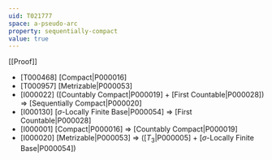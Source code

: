 ```yaml
---
uid: T021777
space: a-pseudo-arc
property: sequentially-compact
value: true
---
```

[[Proof]]

* [T000468] [Compact|P000016]
* [T000957] [Metrizable|P000053]
* [I000022] ([Countably Compact|P000019] + [First Countable|P000028]) => [Sequentially Compact|P000020]
* [I000130] [$\sigma$-Locally Finite Base|P000054] => [First Countable|P000028]
* [I000001] [Compact|P000016] => [Countably Compact|P000019]
* [I000020] [Metrizable|P000053] => ([$T_3$|P000005] + [$\sigma$-Locally Finite Base|P000054])

